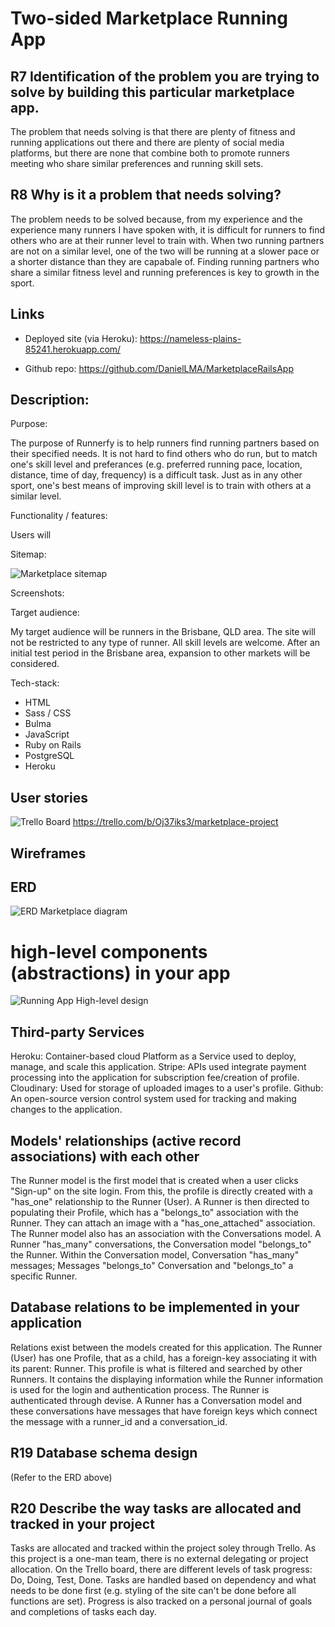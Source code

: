 # Two-sided Marketplace Running App

## R7 Identification of the problem you are trying to solve by building this particular marketplace app.

The problem that needs solving is that there are plenty of fitness and running applications out there and there are plenty of social media platforms, but there are none that combine both to promote runners meeting who share similar preferences and running skill sets. 

## R8	Why is it a problem that needs solving?

The problem needs to be solved because, from my experience and the experience many runners I have spoken with, it is difficult for runners to find others who are at their runner level to train with. When two running partners are not on a similar level, one of the two will be running at a slower pace or a shorter distance than they are capabale of. Finding running partners who share a similar fitness level and running preferences is key to growth in the sport. 

## Links
    
- Deployed site (via Heroku): https://nameless-plains-85241.herokuapp.com/

- Github repo: https://github.com/DanielLMA/MarketplaceRailsApp

## Description:

Purpose:

The purpose of Runnerfy is to help runners find running partners based on their specified needs. It is not hard to find others who do run, but to match one's skill level and preferances (e.g. preferred running pace, location, distance, time of day, frequency) is a difficult task. Just as in any other sport, one's best means of improving skill level is to train with others at a similar level. 

Functionality / features:

Users will 

Sitemap:

![Marketplace sitemap](docs/runningapp_sitemap.jpg )

Screenshots:




Target audience:

My target audience will be runners in the Brisbane, QLD area. The site will not be restricted to any type of runner. All skill levels are welcome. After an initial test period in the Brisbane area, expansion to other markets will be considered. 

Tech-stack:

- HTML
- Sass / CSS
- Bulma
- JavaScript
- Ruby on Rails
- PostgreSQL
- Heroku

## User stories 

![Trello Board](docs/user_stories.png )
https://trello.com/b/Oj37iks3/marketplace-project


## Wireframes



## ERD

![ERD Marketplace diagram](docs/ERD_Marketplace_App.jpg )

# high-level components (abstractions) in your app

![Running App High-level design](docs/highlevel_design.jpg )

## Third-party Services 

Heroku: Container-based cloud Platform as a Service used to deploy, manage, and scale this application. 
Stripe: APIs used integrate payment processing into the application for subscription fee/creation of profile. 
Cloudinary: Used for storage of uploaded images to a user's profile. 
Github:  An open-source version control system used for tracking and making changes to the application. 


##  Models' relationships (active record associations) with each other

The Runner model is the first model that is created when a user clicks "Sign-up" on the site login. From this, the profile is directly created with a "has_one" relationship to the Runner (User). A Runner is then directed to populating their Profile, which has a "belongs_to" association with the Runner. They can attach an image with a "has_one_attached" association. The Runner model also has an association with the Conversations model. A Runner "has_many" conversations, the Conversation model "belongs_to" the Runner. Within the Conversation model, Conversation "has_many" messages; Messages "belongs_to" Conversation and "belongs_to" a specific Runner. 

## Database relations to be implemented in your application

Relations exist between the models created for this application. The Runner (User) has one Profile, that as a child, has a foreign-key associating it with its parent: Runner. This profile is what is filtered and searched by other Runners. It contains the displaying information while the Runner information is used for the login and authentication process. The Runner is authenticated through devise. A Runner has a Conversation model and these conversations have messages that have foreign keys which connect the message with a runner_id and a conversation_id. 

## R19	Database schema design

(Refer to the ERD above)

## R20	Describe the way tasks are allocated and tracked in your project

Tasks are allocated and tracked within the project soley through Trello. As this project is a one-man team, there is no external delegating or project allocation. On the Trello board, there are different levels of task progress: Do, Doing, Test, Done. Tasks are handled based on dependency and what needs to be done first (e.g. styling of the site can't be done before all functions are set). Progress is also tracked on a personal journal of goals and completions of tasks each day. 


